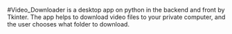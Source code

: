 #Video_Downloader is a desktop app on python in the backend and front by Tkinter.
The app helps to download video files to your private computer, and the user chooses what folder to download.
